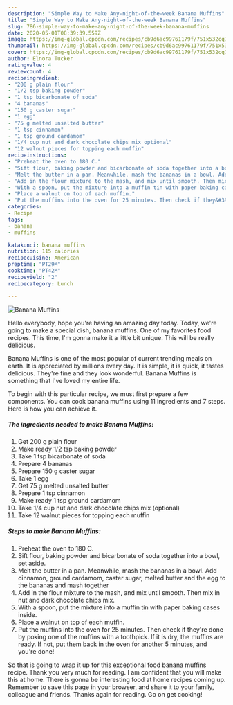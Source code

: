 ```yaml
---
description: "Simple Way to Make Any-night-of-the-week Banana Muffins"
title: "Simple Way to Make Any-night-of-the-week Banana Muffins"
slug: 786-simple-way-to-make-any-night-of-the-week-banana-muffins
date: 2020-05-01T08:39:39.559Z
image: https://img-global.cpcdn.com/recipes/cb9d6ac99761179f/751x532cq70/banana-muffins-recipe-main-photo.jpg
thumbnail: https://img-global.cpcdn.com/recipes/cb9d6ac99761179f/751x532cq70/banana-muffins-recipe-main-photo.jpg
cover: https://img-global.cpcdn.com/recipes/cb9d6ac99761179f/751x532cq70/banana-muffins-recipe-main-photo.jpg
author: Elnora Tucker
ratingvalue: 4
reviewcount: 4
recipeingredient:
- "200 g plain flour"
- "1/2 tsp baking powder"
- "1 tsp bicarbonate of soda"
- "4 bananas"
- "150 g caster sugar"
- "1 egg"
- "75 g melted unsalted butter"
- "1 tsp cinnamon"
- "1 tsp ground cardamom"
- "1/4 cup nut and dark chocolate chips mix optional"
- "12 walnut pieces for topping each muffin"
recipeinstructions:
- "Preheat the oven to 180 C."
- "Sift flour, baking powder and bicarbonate of soda together into a bowl, set aside."
- "Melt the butter in a pan. Meanwhile, mash the bananas in a bowl. Add cinnamon, ground cardamom, caster sugar, melted butter and the egg to the bananas and mash together"
- "Add in the flour mixture to the mash, and mix until smooth. Then mix in nut and dark chocolate chips mix."
- "With a spoon, put the mixture into a muffin tin with paper baking cases inside."
- "Place a walnut on top of each muffin."
- "Put the muffins into the oven for 25 minutes. Then check if they&#39;re done by poking one of the muffins with a toothpick. If it is dry, the muffins are ready. If not, put them back in the oven for another 5 minutes, and you&#39;re done!"
categories:
- Recipe
tags:
- banana
- muffins

katakunci: banana muffins 
nutrition: 115 calories
recipecuisine: American
preptime: "PT29M"
cooktime: "PT42M"
recipeyield: "2"
recipecategory: Lunch

---
```



![Banana Muffins](https://img-global.cpcdn.com/recipes/cb9d6ac99761179f/751x532cq70/banana-muffins-recipe-main-photo.jpg)

Hello everybody, hope you're having an amazing day today. Today, we're going to make a special dish, banana muffins. One of my favorites food recipes. This time, I'm gonna make it a little bit unique. This will be really delicious.

Banana Muffins is one of the most popular of current trending meals on earth. It is appreciated by millions every day. It is simple, it is quick, it tastes delicious. They're fine and they look wonderful. Banana Muffins is something that I've loved my entire life.




To begin with this particular recipe, we must first prepare a few components. You can cook banana muffins using 11 ingredients and 7 steps. Here is how you can achieve it.

<!--inarticleads1-->

##### The ingredients needed to make Banana Muffins:

1. Get 200 g plain flour
1. Make ready 1/2 tsp baking powder
1. Take 1 tsp bicarbonate of soda
1. Prepare 4 bananas
1. Prepare 150 g caster sugar
1. Take 1 egg
1. Get 75 g melted unsalted butter
1. Prepare 1 tsp cinnamon
1. Make ready 1 tsp ground cardamom
1. Take 1/4 cup nut and dark chocolate chips mix (optional)
1. Take 12 walnut pieces for topping each muffin




<!--inarticleads2-->

##### Steps to make Banana Muffins:

1. Preheat the oven to 180 C.
1. Sift flour, baking powder and bicarbonate of soda together into a bowl, set aside.
1. Melt the butter in a pan. Meanwhile, mash the bananas in a bowl. Add cinnamon, ground cardamom, caster sugar, melted butter and the egg to the bananas and mash together
1. Add in the flour mixture to the mash, and mix until smooth. Then mix in nut and dark chocolate chips mix.
1. With a spoon, put the mixture into a muffin tin with paper baking cases inside.
1. Place a walnut on top of each muffin.
1. Put the muffins into the oven for 25 minutes. Then check if they&#39;re done by poking one of the muffins with a toothpick. If it is dry, the muffins are ready. If not, put them back in the oven for another 5 minutes, and you&#39;re done!




So that is going to wrap it up for this exceptional food banana muffins recipe. Thank you very much for reading. I am confident that you will make this at home. There is gonna be interesting food at home recipes coming up. Remember to save this page in your browser, and share it to your family, colleague and friends. Thanks again for reading. Go on get cooking!
